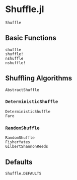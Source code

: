 # Shuffle.jl

```@docs
Shuffle
```

## Basic Functions

```@docs
shuffle
shuffle!
nshuffle
nshuffle!
```

## Shuffling Algorithms

```@docs
AbstractShuffle
```

### `DeterministicShuffle`

```@docs
DeterministicShuffle
Faro
```

### `RandomShuffle`

```@docs
RandomShuffle
FisherYates
GilbertShannonReeds
```

## Defaults

```@docs
Shuffle.DEFAULTS
```
